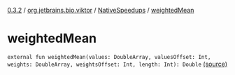 [0.3.2](../../index.md) / [org.jetbrains.bio.viktor](../index.md) / [NativeSpeedups](index.md) / [weightedMean](.)

# weightedMean

`external fun weightedMean(values: DoubleArray, valuesOffset: Int, weights: DoubleArray, weightsOffset: Int, length: Int): Double` [(source)](https://github.com/JetBrains-Research/viktor/blob/0.3.2/src/main/kotlin/org/jetbrains/bio/viktor/NativeSpeedups.kt#L75)